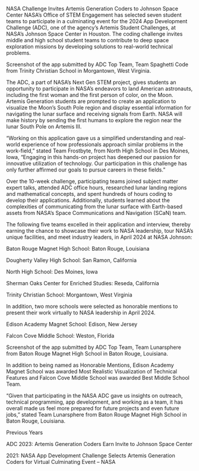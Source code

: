 NASA Challenge Invites Artemis Generation Coders to Johnson Space Center 
 NASA’s Office of STEM Engagement has selected seven student teams to participate in a culminating event for the 2024 App Development Challenge (ADC), one of the agency’s Artemis Student Challenges, at NASA’s Johnson Space Center in Houston. The coding challenge invites middle and high school student teams to contribute to deep space exploration missions by developing solutions to real-world technical problems.

Screenshot of the app submitted by ADC Top Team, Team Spaghetti Code from Trinity Christian School in Morgantown, West Virginia.

The ADC, a part of NASA’s Next Gen STEM project, gives students an opportunity to participate in NASA’s endeavors to land American astronauts, including the first woman and the first person of color, on the Moon. Artemis Generation students are prompted to create an application to visualize the Moon’s South Pole region and display essential information for navigating the lunar surface and receiving signals from Earth. NASA will make history by sending the first humans to explore the region near the lunar South Pole on Artemis III.

“Working on this application gave us a simplified understanding and real-world experience of how professionals approach similar problems in the work-field,” stated Team Frostbyte, from North High School in Des Moines, Iowa, “Engaging in this hands-on project has deepened our passion for innovative utilization of technology. Our participation in this challenge has only further affirmed our goals to pursue careers in these fields.”

Over the 10-week challenge, participating teams joined subject matter expert talks, attended ADC office hours, researched lunar landing regions and mathematical concepts, and spent hundreds of hours coding to develop their applications. Additionally, students learned about the complexities of communicating from the lunar surface with Earth-based assets from NASA’s Space Communications and Navigation (SCaN) team.

The following five teams excelled in their application and interview, thereby earning the chance to showcase their work to NASA leadership, tour NASA’s unique facilities, and meet industry leaders, in April 2024 at NASA Johnson:

Baton Rouge Magnet High School: Baton Rouge, Louisiana

Dougherty Valley High School: San Ramon, California

North High School: Des Moines, Iowa

Sherman Oaks Center for Enriched Studies: Reseda, California

Trinity Christian School: Morgantown, West Virginia

In addition, two more schools were selected as honorable mentions to present their work virtually to NASA leadership in April 2024.

Edison Academy Magnet School: Edison, New Jersey

Falcon Cove Middle School: Weston, Florida

Screenshot of the app submitted by ADC Top Team, Team Lunarsphere from Baton Rouge Magnet High School in Baton Rouge, Louisiana.

In addition to being named as Honorable Mentions, Edison Academy Magnet School was awarded Most Realistic Visualization of Technical Features and Falcon Cove Middle School was awarded Best Middle School Team.

“Given that participating in the NASA ADC gave us insights on outreach, technical programming, app development, and working as a team, it has overall made us feel more prepared for future projects and even future jobs,” stated Team Lunarsphere from Baton Rouge Magnet High School in Baton Rouge, Louisiana.

Previous Years

ADC 2023: Artemis Generation Coders Earn Invite to Johnson Space Center

2021: NASA App Development Challenge Selects Artemis Generation Coders for Virtual Culminating Event – NASA